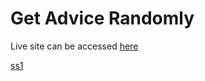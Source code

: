# Get Advice Randomly

Live site can be accessed [here](https://master.d2ualimh9r8vad.amplifyapp.com/)

[ss1](https://github.com/msyavuz/advice-generator/blob/master/Screenshot_1.png?raw=true)
